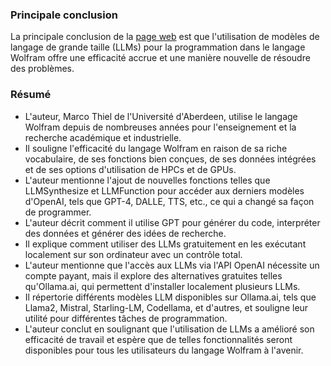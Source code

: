 ### Principale conclusion
La principale conclusion de la [page web](https://community.wolfram.com/groups/-/m/t/3097299) est que l'utilisation de modèles de langage de grande taille (LLMs) pour la programmation dans le langage Wolfram offre une efficacité accrue et une manière nouvelle de résoudre des problèmes.

### Résumé
- L'auteur, Marco Thiel de l'Université d'Aberdeen, utilise le langage Wolfram depuis de nombreuses années pour l'enseignement et la recherche académique et industrielle.
- Il souligne l'efficacité du langage Wolfram en raison de sa riche vocabulaire, de ses fonctions bien conçues, de ses données intégrées et de ses options d'utilisation de HPCs et de GPUs.
- L'auteur mentionne l'ajout de nouvelles fonctions telles que LLMSynthesize et LLMFunction pour accéder aux derniers modèles d'OpenAI, tels que GPT-4, DALLE, TTS, etc., ce qui a changé sa façon de programmer.
- L'auteur décrit comment il utilise GPT pour générer du code, interpréter des données et générer des idées de recherche.
- Il explique comment utiliser des LLMs gratuitement en les exécutant localement sur son ordinateur avec un contrôle total.
- L'auteur mentionne que l'accès aux LLMs via l'API OpenAI nécessite un compte payant, mais il explore des alternatives gratuites telles qu'Ollama.ai, qui permettent d'installer localement plusieurs LLMs.
- Il répertorie différents modèles LLM disponibles sur Ollama.ai, tels que Llama2, Mistral, Starling-LM, Codellama, et d'autres, et souligne leur utilité pour différentes tâches de programmation.
- L'auteur conclut en soulignant que l'utilisation de LLMs a amélioré son efficacité de travail et espère que de telles fonctionnalités seront disponibles pour tous les utilisateurs du langage Wolfram à l'avenir.

